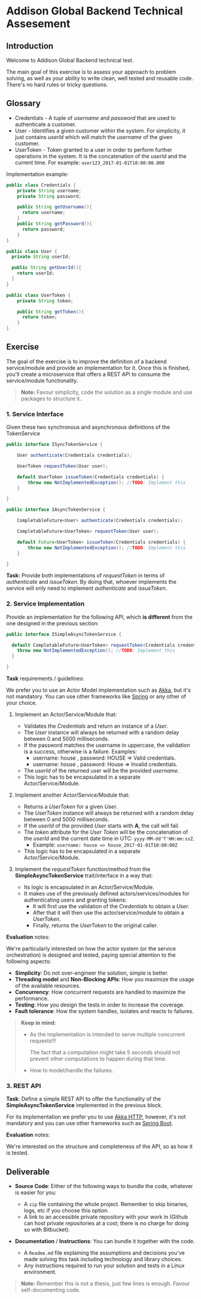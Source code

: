 # Addison Global Backend Technical Assesement

## Introduction

Welcome to Addison Global Backend technical test.

The main goal of this exercise is to assess your approach to problem solving, as well as your ability to write clean, well tested and reusable code. There's no hard rules or tricky questions.

## Glossary
* Credentials - A tuple of _username_ and _password_ that are used to authenticate a customer.
* User - Identifies a given customer within the system. For simplicity, it just contains _userId_ which will match the _username_ of the given customer.
* UserToken - Token granted to a user in order to perform further operations in the system. It is the concatenation of the _userId_ and the current time. For example: `user123_2017-01-01T10:00:00.000`

Implementation example:
```java
public class Credentials {
    private String username;
    private String password;

    public String getUsername(){
      return username;
    }
    public String getPassword(){
      return password;
    }
}
```
```java
public class User {
  private String userId;

  public String getUserId(){
    return userId;
  }
}
```
```java
public class UserToken {
    private String token;

    public String getToken(){
      return token;
    }
}
```
## Exercise
The goal of the exercise is to improve the definition of a backend service/module and provide an implementation for it. Once this is finished, you'll create a microservice that offers a REST API to consume the service/module functionality.
> **Note:** Favour simplicity, code the solution as a single module and use packages to structure it..

### 1. Service Interface
Given these two synchronous and asynchronous definitions of the TokenService
```java
public interface ISyncTokenService {

    User authenticate(Credentials credentials);

    UserToken requestToken(User user);

    default UserToken issueToken(Credentials credentials) {
        throw new NotImplementedException(); //TODO: Implement this
    }

}
```
```java
public interface IAsyncTokenService {

    CompletableFuture<User> authenticate(Credentials credentials);

    CompletableFuture<UserToken> requestToken(User user);

    default Future<UserToken> issueToken(Credentials credentials) {
        throw new NotImplementedException(); //TODO: Implement this
    }

}
```
**Task:** Provide both implementations of _requestToken_ in terms of _authenticate_ and _issueToken_. By doing that, whoever implements the service will only need to implement _authenticate_ and _issueToken_.

### 2. Service Implementation

Provide an implementation for the following API, which **is different** from the one designed in the previous section:
```java
public interface ISimpleAsyncTokenService {

  default CompletableFuture<UserToken> requestToken(Credentials credentials) {
    throw new NotImplementedException(); //TODO: Implement this
  }

}
```

**Task** requirements / guidelines:

We prefer you to use an Actor Model implementation such as [Akka](https://akka.io/), but it's not mandatory. You can use other frameworks like [Spring](https://spring.io/) or any other of your choice.

1. Implement an Actor/Service/Module that:
   * Validates the *Credentials* and return an instance of a *User*.
   * The *User* instance will always be returned with a random delay between 0 and 5000 milliseconds.
   * If the password matches the username in uppercase, the validation is a success, otherwise is a failure. Examples:
       * username: house , password: HOUSE => Valid credentials.
       * username: house , password: House => Invalid credentials.
   * The *userId* of the returned user will be the provided *username*.
   * This logic has to be encapsulated in a separate Actor/Service/Module.
    
2. Implement another Actor/Service/Module that:
   * Returns a *UserToken* for a given *User*.
   * The *UserToken* instance will always be returned with a random delay between 0 and 5000 milliseconds.
   * If the *userId* of the provided *User* starts with **A**, the call will fail.
   * The *token* attribute for the *User Token* will be the concatenation of the *userId* and the current date time in UTC: `yyyy-MM-dd'T'HH:mm:ssZ`.
        * Example: `username: house => house_2017-01-01T10:00:00Z`
   * This logic has to be encapsulated in a separate Actor/Service/Module.
   
3. Implement the *requestToken* function/method from the **SimpleAsyncTokenService** trait/interface in a way that:
   * Its logic is encapsulated in an Actor/Service/Module.
   * It makes use of the previously defined actors/services/modules for authenticating users and granting tokens:
        * It will first use the validation of the *Credentials* to obtain a *User*.
        * After that it will then use the actor/service/module to obtain a *UserToken*.
        * Finally, returns the *UserToken* to the original caller.

**Evaluation** notes:

We're particularly interested on how the actor system (or the service orchestration) is designed and tested, paying special attention to the following aspects:
* **Simplicity**: Do not over-engineer the solution, simple is better. 
* **Threading model** and **Non-Blocking APIs**: How you maximize the usage of the available resources.
* **Concurrency**: How concurrent requests are handled to maximize the performance.
* **Testing**: How you design the tests in order to increase the coverage.
* **Fault tolerance**: How the system handles, isolates and reacts to failures.

> **Keep in mind:**
> * As the implementation is intended to serve multiple concurrent requests!!!
>
>      The fact that a computation might take 5 seconds should not prevent other computations to happen during that time.
> * How to model/handle the failures.

### 3. REST API

**Task**: Define a simple REST API to offer the functionality of the **SimpleAsyncTokenService** implemented in the previous block.

For its implementation we prefer you to use [Akka HTTP](https://doc.akka.io/docs/akka-http/current/java/http/), however, it's not mandatory and you can use other frameworks such as [Spring Boot](https://projects.spring.io/spring-boot/).

**Evaluation** notes:

We're interested on the structure and completeness of the API, so as how it is tested.

## Deliverable
* **Source Code**: Either of the following ways to bundle the code, whatever is easier for you:
    * A `zip` file containing the whole project. Remember to skip binaries, logs, etc if you choose this option.
    * A link to an accessible private repository with your work in (Github can host private repositories at a cost; there is no charge for doing so with Bitbucket).

* **Documentation** / **Instructions**: You can bundle it together with the code.
    * A `Readme.md` file explaining the assumptions and decisions you've made solving this task including technology and library choices.
    * Any instructions required to run your solution and tests in a Linux environment.
> **Note:** Remember this is not a thesis, just few lines is enough. Favour self-documenting code.
